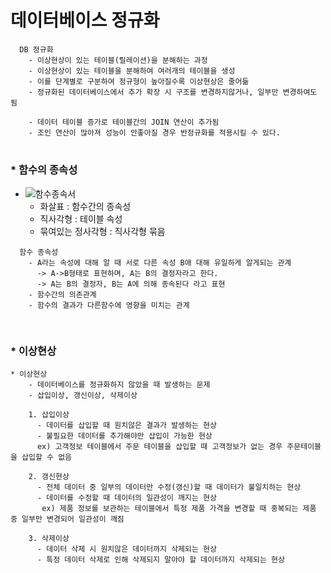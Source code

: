 # 데이터베이스 정규화

  ```
    DB 정규화
      - 이상현상이 있는 테이블(릴레이션)을 분해하는 과정
      - 이상현상이 있는 테이블을 분해하여 여러개의 테이블을 생성
      - 이를 단계별로 구분하여 정규형이 높아질수록 이상현상은 줄어듦
      - 정규화된 데이터베이스에서 추가 확장 시 구조를 변경하지않거나, 일부만 변경하여도 됨
      
      - 데이터 테이블 증가로 테이블간의 JOIN 연산이 추가됨
      - 조인 연산이 많아져 성능이 안좋아질 경우 반정규화를 적용시킬 수 있다.
  ```
  #  
  ### * 함수의 종속성
  - ![함수종속서](https://github.com/pnci1029/TIL/assets/81909140/d5d87fda-def4-4bd4-8b21-c256443f03e2)
    - 화살표 : 함수간의 종속성
    - 직사각형 : 테이블 속성
    - 묶여있는 정사각형 : 직사각형 묶음
  ```
    함수 종속성
      - A라는 속성에 대해 알 때 서로 다른 속성 B애 대해 유일하게 알게되는 관계
        -> A->B형태로 표현하며, A는 B의 결정자라고 한다.
        -> A는 B의 결정자, B는 A에 의해 종속된다 라고 표현
      - 함수간의 의존관계
      - 함수의 결과가 다른함수에 영향을 미치는 관계 
    
  ```
  #  
  ### * 이상현상
  ```
  * 이상현상 
      - 데이터베이스를 정규화하지 않았을 때 발생하는 문제
      - 삽입이상, 갱신이상, 삭제이상
      
      1. 삽입이상
        - 데이터를 삽입할 때 원치않은 결과가 발생하는 현상
        - 불필요한 데이터를 추가해야만 삽입이 가능한 현상
        ex) 고객정보 테이블에서 주문 테이블을 삽입할 때 고객정보가 없는 경우 주문테이블을 삽입할 수 없음
      
      2. 갱신현상
        - 전체 데이터 중 일부의 데이터만 수정(갱신)할 때 데이터가 불일치하는 현상
        - 데이터를 수정할 때 데이터의 일관성이 깨지는 현상
         ex) 제품 정보를 보관하는 테이블에서 특정 제품 가격을 변경할 때 중복되는 제품 중 일부만 변경되어 일관성이 깨짐
         
      3. 삭제이상
        - 데이터 삭제 시 원치않은 데이터까지 삭제되는 현상
        - 특정 데이터 삭제로 인해 삭제되지 말아야 할 데이터까지 삭제되는 현상
        
  
  ```
